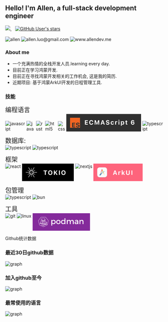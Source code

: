 <div align="start">  
<h2>Hello! I'm Allen,<span > a full-stack development engineer</span> </h2>
<a href="https://github.com/yymm120">
    <img src="https://komarev.com/ghpvc/?username=yymm120&abbreviated=true&style=for-the-badge" />
</a>&nbsp;&nbsp;
<a href=""><img alt="GitHub User's stars" src="https://img.shields.io/github/stars/yymm120?style=for-the-badge&labelColor=%23292929&color=%23555555">
</a>
<br/>
<br/>
<a>
<img alt="allen" src="https://img.shields.io/badge/allen-blue?style=flat-square&logo=wechat&logoColor=white">
</a>
<a>
<img alt="allen.luo@gmail.com" src="https://img.shields.io/badge/allen.luo%40gmail.com-blue?style=flat-square&logo=gmail&logoColor=white">
</a>
<a>
<img alt="www.allendev.me" src="https://img.shields.io/badge/www.allendev.me-blue?style=flat-square&logo=homepage&logoColor=white">
</a>




### About me 

- 一个充满热情的全栈开发人员.learning every day.
- 目前正在学习鸿蒙开发.
- 目前正在寻找鸿蒙开发相关的工作机会, 这是我的简历.
- 近期项目: 基于鸿蒙ArkUI开发的日程管理工具.


### 技能
<span style="font-size: 20px">编程语言</span>
<span style="display:flex; align-items: end; gap: 4px">
    <img style="" src="https://img.shields.io/badge/javascript-%23323330.svg?style=for-the-badge&logo=javascript&logoColor=%23F7DF1E" alt="javascript" >
    <img alt="java" src="https://img.shields.io/badge/java-%23ED8B00.svg?style=for-the-badge&logo=openjdk&logoColor=white">
    <img alt="rust" src="https://img.shields.io/badge/Rust-white?style=for-the-badge&logo=rust&logoColor=black">
<img alt="html5" src="https://img.shields.io/badge/HTML5-E34F26?style=for-the-badge&logo=html5&logoColor=white">
    <img alt="css" src="https://img.shields.io/badge/CSS3-1572B6?style=for-the-badge&logo=css3&logoColor=white">
    <img alt="rust" src="./img/es6.svg">
    <img alt="typescript" src="https://img.shields.io/badge/typescript-%23007ACC.svg?style=for-the-badge&logo=typescript&logoColor=white">
</span>

<span style="font-size: 20px">数据库:</span>
<span style="display: flex; gap: 4px;">
<img alt="typescript" src="https://img.shields.io/badge/PostgreSQL-316192?style=for-the-badge&logo=postgresql&logoColor=white">
    <img alt="typescript" src="https://img.shields.io/badge/redis-%23DD0031.svg?&style=for-the-badge&logo=redis&logoColor=white">
</span>

<span style="font-size: 20px">框架</span>
<span style="display: flex; gap: 4px;">
<img alt="react" src="https://img.shields.io/badge/React-20232A?style=for-the-badge&logo=react&logoColor=61DAFB">
<img alt="Axum" src="./img/tokio.svg">
<img alt="nextjs" src="https://img.shields.io/badge/next%20js-000000?style=for-the-badge&logo=nextdotjs&logoColor=white">
<img alt="arkUI" src="./img/arkui.svg">
</span>

<span style="font-size: 20px">包管理</span>
<span style="display: flex; gap: 4px;">
<img alt="typescript" src="https://img.shields.io/badge/npm-CB3837?style=for-the-badge&logo=npm&logoColor=white">
<img alt="bun" src="https://img.shields.io/badge/Bun-%23000000.svg?style=for-the-badge&logo=bun&logoColor=white">
</span>

<span style="font-size: 20px">工具</span>
<span style="display: flex; gap: 4px;">
    <img alt="git" src="https://img.shields.io/badge/GIT-E44C30?style=for-the-badge&logo=git&logoColor=white">
    <img alt="linux" src="https://img.shields.io/badge/Linux-FCC624?style=for-the-badge&logo=linux&logoColor=black">
    <img alt="podman" src="./img/podman.svg">
</span> 

Github统计数据

### 最近30日github数据
<img alt="graph" src="https://github-readme-activity-graph.vercel.app/graph?username=yymm120&theme=react-dark">



### 加入github至今
<img alt="graph" src="https://github-profile-summary-cards.vercel.app/api/cards/profile-details?username=yymm120">

### 最常使用的语言
<img alt="graph" src="https://github-readme-stats.vercel.app/api/top-langs/?username=yymm120&theme=github">


</div>

